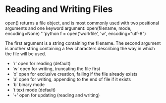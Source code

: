 # Reading and Writing Files

open() returns a file object, and is most commonly used with two positional arguments and one keyword argument: open(filename, mode, encoding=None)
'''python
f = open('workfile', 'w', encoding="utf-8")


The first argument is a string containing the filename. The second argument is another string containing a few characters describing the way in which the file will be used.
- 'r' open for reading (default)
- 'w' open for writing, truncating the file first
- 'x' open for exclusive creation, failing if the file already exists
- 'a' open for writing, appending to the end of file if it exists
- 'b' binary mode
- 't text mode (default)
- '+' open for updating (reading and writing)